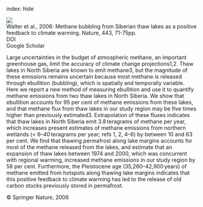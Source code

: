 index: hide

<div class="Citation">
    <div class="Citation-thumb CitationThumb-linked"  data-href="https://doi.org/10.1038/nature05040">
      <img src="https://static.claimspace.cloud/climate-study-static/refs/thumbs/5/Walter_et_al_2006-thumb.png" />
    </div>

  <div class="Citation-body">
    <div class="Citation-text">Walter et al., 2006: Methane bubbling from Siberian thaw lakes as a positive feedback to climate warming. <span class="Article-journal">Nature, </span><span class="Article-volume">443, </span>71-75pp.</div>
    <div class="Citation-links">
      <div class="CitationLink" data-href="https://doi.org/10.1038/nature05040">
        <div class="CitationLink-icon CitationLink-Doi"></div>
        <div class="CitationLink-text">DOI</div>
      </div>
      <div class="CitationLink" data-href="https://scholar.google.com/scholar?q=10.1038/nature05040">
        <div class="CitationLink-icon CitationLink-Scholar"></div>
        <div class="CitationLink-text">Google Scholar</div>
      </div>
    </div>
  </div>
</div>

Large uncertainties in the budget of atmospheric methane, an important greenhouse gas, limit the accuracy of climate change projections1,2. Thaw lakes in North Siberia are known to emit methane3, but the magnitude of these emissions remains uncertain because most methane is released through ebullition (bubbling), which is spatially and temporally variable. Here we report a new method of measuring ebullition and use it to quantify methane emissions from two thaw lakes in North Siberia. We show that ebullition accounts for 95 per cent of methane emissions from these lakes, and that methane flux from thaw lakes in our study region may be five times higher than previously estimated3. Extrapolation of these fluxes indicates that thaw lakes in North Siberia emit 3.8 teragrams of methane per year, which increases present estimates of methane emissions from northern wetlands (< 6–40 teragrams per year; refs 1, 2, 4–6) by between 10 and 63 per cent. We find that thawing permafrost along lake margins accounts for most of the methane released from the lakes, and estimate that an expansion of thaw lakes between 1974 and 2000, which was concurrent with regional warming, increased methane emissions in our study region by 58 per cent. Furthermore, the Pleistocene age (35,260–42,900 years) of methane emitted from hotspots along thawing lake margins indicates that this positive feedback to climate warming has led to the release of old carbon stocks previously stored in permafrost.

<div class="Citation-copy">
&copy; Springer Nature, 2006
</div>